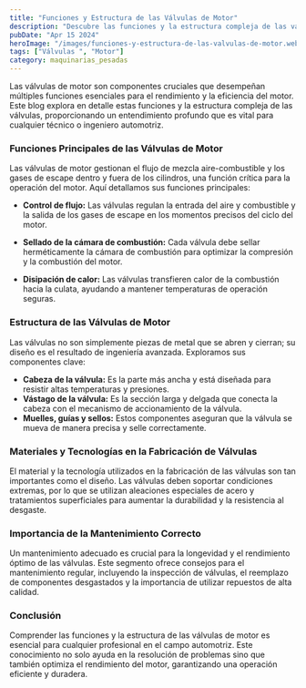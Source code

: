 ```yaml
---
title: "Funciones y Estructura de las Válvulas de Motor"
description: "Descubre las funciones y la estructura compleja de las válvulas de motor, esenciales para el rendimiento y eficiencia del motor"
pubDate: "Apr 15 2024"
heroImage: "/images/funciones-y-estructura-de-las-valvulas-de-motor.webp"
tags: ["Válvulas ", "Motor"]
category: maquinarias_pesadas
---
```


Las válvulas de motor son componentes cruciales que desempeñan múltiples funciones esenciales para el rendimiento y la eficiencia del motor. Este blog explora en detalle estas funciones y la estructura compleja de las válvulas, proporcionando un entendimiento profundo que es vital para cualquier técnico o ingeniero automotriz.

### Funciones Principales de las Válvulas de Motor

Las válvulas de motor gestionan el flujo de mezcla aire-combustible y los gases de escape dentro y fuera de los cilindros, una función crítica para la operación del motor. Aquí detallamos sus funciones principales:

- **Control de flujo:** Las válvulas regulan la entrada del aire y combustible y la salida de los gases de escape en los momentos precisos del ciclo del motor.

- **Sellado de la cámara de combustión:** Cada válvula debe sellar herméticamente la cámara de combustión para optimizar la compresión y la combustión del motor.

- **Disipación de calor:** Las válvulas transfieren calor de la combustión hacia la culata, ayudando a mantener temperaturas de operación seguras.

### Estructura de las Válvulas de Motor

Las válvulas no son simplemente piezas de metal que se abren y cierran; su diseño es el resultado de ingeniería avanzada. Exploramos sus componentes clave:

- **Cabeza de la válvula:** Es la parte más ancha y está diseñada para resistir altas temperaturas y presiones.
- **Vástago de la válvula:** Es la sección larga y delgada que conecta la cabeza con el mecanismo de accionamiento de la válvula.
- **Muelles, guías y sellos:** Estos componentes aseguran que la válvula se mueva de manera precisa y selle correctamente.

### Materiales y Tecnologías en la Fabricación de Válvulas

El material y la tecnología utilizados en la fabricación de las válvulas son tan importantes como el diseño. Las válvulas deben soportar condiciones extremas, por lo que se utilizan aleaciones especiales de acero y tratamientos superficiales para aumentar la durabilidad y la resistencia al desgaste.

### Importancia de la Mantenimiento Correcto

Un mantenimiento adecuado es crucial para la longevidad y el rendimiento óptimo de las válvulas. Este segmento ofrece consejos para el mantenimiento regular, incluyendo la inspección de válvulas, el reemplazo de componentes desgastados y la importancia de utilizar repuestos de alta calidad.

### Conclusión

Comprender las funciones y la estructura de las válvulas de motor es esencial para cualquier profesional en el campo automotriz. Este conocimiento no solo ayuda en la resolución de problemas sino que también optimiza el rendimiento del motor, garantizando una operación eficiente y duradera.
